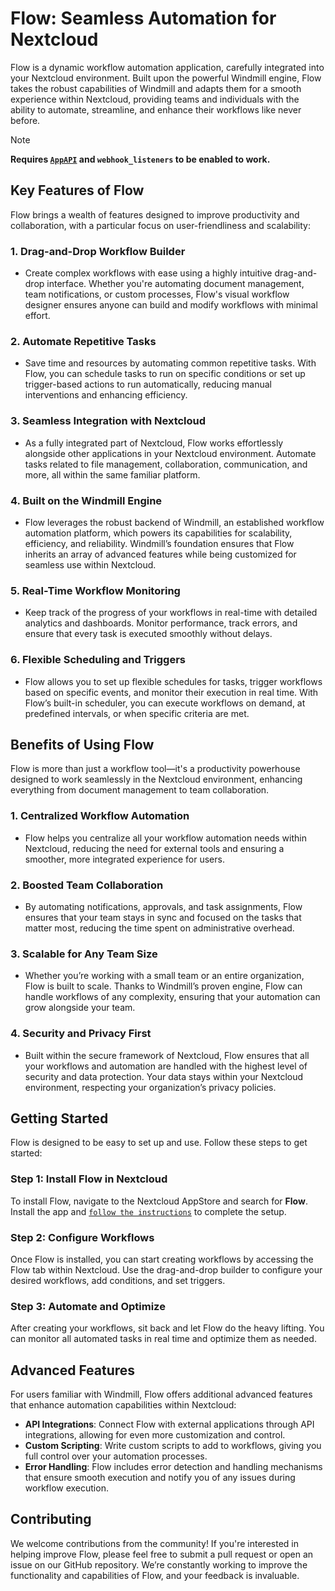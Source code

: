 # Flow: Seamless Automation for Nextcloud

Flow is a dynamic workflow automation application, carefully integrated into your Nextcloud environment. Built upon the powerful Windmill engine, Flow takes the robust capabilities of Windmill and adapts them for a smooth experience within Nextcloud, providing teams and individuals with the ability to automate, streamline, and enhance their workflows like never before.

> [!NOTE]
> **Requires [`AppAPI`](https://github.com/nextcloud/app_api) and `webhook_listeners` to be enabled to work.**

## Key Features of Flow

Flow brings a wealth of features designed to improve productivity and collaboration, with a particular focus on user-friendliness and scalability:

### 1. **Drag-and-Drop Workflow Builder**
   - Create complex workflows with ease using a highly intuitive drag-and-drop interface. Whether you're automating document management, team notifications, or custom processes, Flow's visual workflow designer ensures anyone can build and modify workflows with minimal effort.

### 2. **Automate Repetitive Tasks**
   - Save time and resources by automating common repetitive tasks. With Flow, you can schedule tasks to run on specific conditions or set up trigger-based actions to run automatically, reducing manual interventions and enhancing efficiency.

### 3. **Seamless Integration with Nextcloud**
   - As a fully integrated part of Nextcloud, Flow works effortlessly alongside other applications in your Nextcloud environment. Automate tasks related to file management, collaboration, communication, and more, all within the same familiar platform.

### 4. **Built on the Windmill Engine**
   - Flow leverages the robust backend of Windmill, an established workflow automation platform, which powers its capabilities for scalability, efficiency, and reliability. Windmill’s foundation ensures that Flow inherits an array of advanced features while being customized for seamless use within Nextcloud.

### 5. **Real-Time Workflow Monitoring**
   - Keep track of the progress of your workflows in real-time with detailed analytics and dashboards. Monitor performance, track errors, and ensure that every task is executed smoothly without delays.

### 6. **Flexible Scheduling and Triggers**
   - Flow allows you to set up flexible schedules for tasks, trigger workflows based on specific events, and monitor their execution in real time. With Flow’s built-in scheduler, you can execute workflows on demand, at predefined intervals, or when specific criteria are met.

## Benefits of Using Flow

Flow is more than just a workflow tool—it's a productivity powerhouse designed to work seamlessly in the Nextcloud environment, enhancing everything from document management to team collaboration.

### 1. **Centralized Workflow Automation**
   - Flow helps you centralize all your workflow automation needs within Nextcloud, reducing the need for external tools and ensuring a smoother, more integrated experience for users.

### 2. **Boosted Team Collaboration**
   - By automating notifications, approvals, and task assignments, Flow ensures that your team stays in sync and focused on the tasks that matter most, reducing the time spent on administrative overhead.

### 3. **Scalable for Any Team Size**
   - Whether you’re working with a small team or an entire organization, Flow is built to scale. Thanks to Windmill’s proven engine, Flow can handle workflows of any complexity, ensuring that your automation can grow alongside your team.

### 4. **Security and Privacy First**
   - Built within the secure framework of Nextcloud, Flow ensures that all your workflows and automation are handled with the highest level of security and data protection. Your data stays within your Nextcloud environment, respecting your organization’s privacy policies.

## Getting Started

Flow is designed to be easy to set up and use. Follow these steps to get started:

### Step 1: Install Flow in Nextcloud
To install Flow, navigate to the Nextcloud AppStore and search for **Flow**. Install the app and [`follow the instructions`](https://docs.nextcloud.com/server/latest/admin_manual/windmill_workflows/index.html) to complete the setup.

### Step 2: Configure Workflows
Once Flow is installed, you can start creating workflows by accessing the Flow tab within Nextcloud. Use the drag-and-drop builder to configure your desired workflows, add conditions, and set triggers.

### Step 3: Automate and Optimize
After creating your workflows, sit back and let Flow do the heavy lifting. You can monitor all automated tasks in real time and optimize them as needed.

## Advanced Features

For users familiar with Windmill, Flow offers additional advanced features that enhance automation capabilities within Nextcloud:

- **API Integrations**: Connect Flow with external applications through API integrations, allowing for even more customization and control.
- **Custom Scripting**: Write custom scripts to add to workflows, giving you full control over your automation processes.
- **Error Handling**: Flow includes error detection and handling mechanisms that ensure smooth execution and notify you of any issues during workflow execution.

## Contributing

We welcome contributions from the community! If you're interested in helping improve Flow, please feel free to submit a pull request or open an issue on our GitHub repository. We’re constantly working to improve the functionality and capabilities of Flow, and your feedback is invaluable.

